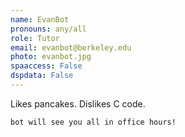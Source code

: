 ```yaml
---
name: EvanBot
pronouns: any/all
role: Tutor
email: evanbot@berkeley.edu
photo: evanbot.jpg
spaaccess: False
dspdata: False
---
```


Likes pancakes. Dislikes C code.

`bot will see you all in office hours!`
